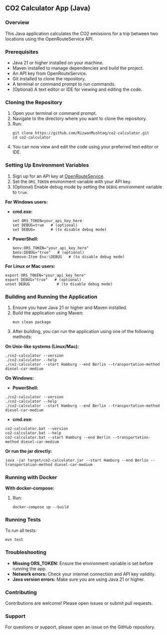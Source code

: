 ## CO2 Calculator App (Java)

### Overview

This Java application calculates the CO2 emissions for a trip between two
locations using the OpenRouteService API.

### Prerequisites

* Java 21 or higher installed on your machine.
* Maven installed to manage dependencies and build the project.
* An API key from OpenRouteService.
* Git installed to clone the repository.
* A terminal or command prompt to run commands.
* (Optional) A text editor or IDE for viewing and editing the code.

### Cloning the Repository

1. Open your terminal or command prompt.
2. Navigate to the directory where you want to clone the repository.
3. Run:
   ```
   git clone https://github.com/RizwanMushtaq/co2-calculator.git
   cd co2-calculator
   ```
4. You can now view and edit the code using your preferred text editor or IDE.

### Setting Up Environment Variables

1. Sign up for an API key
   at [OpenRouteService](https://openrouteservice.org/sign-up/).
2. Set the `ORS_TOKEN` environment variable with your API key.
3. (Optional) Enable debug mode by setting the `DEBUG` environment variable to
   `true`.

**For Windows users:**

- **cmd.exe:**
  ```
  set ORS_TOKEN=your_api_key_here
  set DEBUG=true   # (optional)
  set DEBUG=       # (to disable debug mode)
  ```
- **PowerShell:**
  ```
  $env:ORS_TOKEN="your_api_key_here"
  $env:DEBUG="true"   # (optional)
  Remove-Item Env:\DEBUG   # (to disable debug mode)
  ```

**For Linux or Mac users:**

  ```
  export ORS_TOKEN="your_api_key_here"
  export DEBUG="true"   # (optional)
  unset DEBUG            # (to disable debug mode)
  ```

### Building and Running the Application

1. Ensure you have Java 21 or higher and Maven installed.
2. Build the application using Maven:
   ```
   mvn clean package
   ```
3. After building, you can run the application using one of the following
   methods:

**On Unix-like systems (Linux/Mac):**

```
./co2-calculator --version
./co2-calculator --help
./co2-calculator --start Hamburg --end Berlin --transportation-method diesel-car-medium
```

**On Windows:**

- **PowerShell:**

```
./co2-calculator --version
./co2-calculator --help
./co2-calculator --start Hamburg --end Berlin --transportation-method diesel-car-medium
```

- **cmd.exe:**

```
co2-calculator.bat --version
co2-calculator.bat --help
co2-calculator.bat --start Hamburg --end Berlin --transportation-method diesel-car-medium
```

**Or run the jar directly:**

```
java -jar target/co2-calculator.jar --start Hamburg --end Berlin --transportation-method diesel-car-medium
```

### Running with Docker

**With docker-compose:**

1. Run:
   ```
   docker-compose up --build
   ```

### Running Tests

To run all tests:

```
mvn test
```

### Troubleshooting

- **Missing ORS_TOKEN:** Ensure the environment variable is set before running
  the app.
- **Network errors:** Check your internet connection and API key validity.
- **Java version errors:** Make sure you are using Java 21 or higher.

### Contributing

Contributions are welcome! Please open issues or submit pull requests.

### Support

For questions or support, please open an issue on the GitHub repository.
